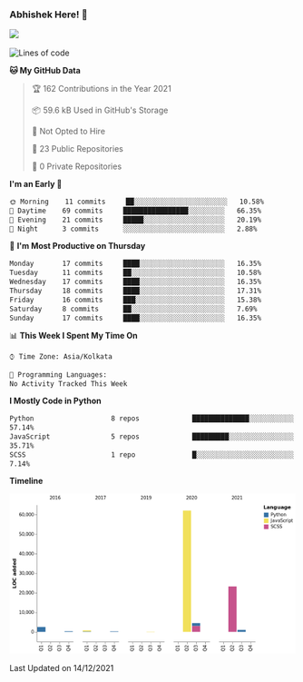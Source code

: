 ### Abhishek Here! 👋
![](https://komarev.com/ghpvc/?username=5parkp1ug&color=green)

<!--
**5parkp1ug/5parkp1ug** is a ✨ _special_ ✨ repository because its `README.md` (this file) appears on your GitHub profile.

Here are some ideas to get you started:

- 🔭 I’m currently working on ...
- 🌱 I’m currently learning ...
- 👯 I’m looking to collaborate on ...
- 🤔 I’m looking for help with ...
- 💬 Ask me about ...
- 📫 How to reach me: ...
- 😄 Pronouns: ...
- ⚡ Fun fact: ...
-->

<!--START_SECTION:waka-->
![Lines of code](https://img.shields.io/badge/From%20Hello%20World%20I%27ve%20Written-95%20Thousand%20lines%20of%20code-blue)

**🐱 My GitHub Data** 

> 🏆 162 Contributions in the Year 2021
 > 
> 📦 59.6 kB Used in GitHub's Storage 
 > 
> 🚫 Not Opted to Hire
 > 
> 📜 23 Public Repositories 
 > 
> 🔑 0 Private Repositories  
 > 
**I'm an Early 🐤** 

```text
🌞 Morning    11 commits     ██░░░░░░░░░░░░░░░░░░░░░░░   10.58% 
🌆 Daytime    69 commits     ████████████████░░░░░░░░░   66.35% 
🌃 Evening    21 commits     █████░░░░░░░░░░░░░░░░░░░░   20.19% 
🌙 Night      3 commits      ░░░░░░░░░░░░░░░░░░░░░░░░░   2.88%

```
📅 **I'm Most Productive on Thursday** 

```text
Monday       17 commits     ████░░░░░░░░░░░░░░░░░░░░░   16.35% 
Tuesday      11 commits     ██░░░░░░░░░░░░░░░░░░░░░░░   10.58% 
Wednesday    17 commits     ████░░░░░░░░░░░░░░░░░░░░░   16.35% 
Thursday     18 commits     ████░░░░░░░░░░░░░░░░░░░░░   17.31% 
Friday       16 commits     ███░░░░░░░░░░░░░░░░░░░░░░   15.38% 
Saturday     8 commits      ██░░░░░░░░░░░░░░░░░░░░░░░   7.69% 
Sunday       17 commits     ████░░░░░░░░░░░░░░░░░░░░░   16.35%

```


📊 **This Week I Spent My Time On** 

```text
⌚︎ Time Zone: Asia/Kolkata

💬 Programming Languages: 
No Activity Tracked This Week

```

**I Mostly Code in Python** 

```text
Python                   8 repos             ██████████████░░░░░░░░░░░   57.14% 
JavaScript               5 repos             █████████░░░░░░░░░░░░░░░░   35.71% 
SCSS                     1 repo              █░░░░░░░░░░░░░░░░░░░░░░░░   7.14%

```


**Timeline**

![Chart not found](https://raw.githubusercontent.com/5parkp1ug/5parkp1ug/master/charts/bar_graph.png) 


 Last Updated on 14/12/2021
<!--END_SECTION:waka-->
